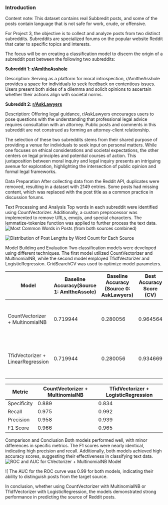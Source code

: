 ### Introduction

Content note: This dataset contains real Subbredit posts, and some of the posts contain language that is not safe for work, crude, or offensive.


For Project 3, the objective is to collect and analyze posts from two distinct subreddits. Subreddits are specialized forums on the popular website Reddit that cater to specific topics and interests.

The focus will be on creating a classification model to discern the origin of a subreddit post between the following two subreddits:

**Subreddit 1: [r/AmItheAsshole]('https://www.reddit.com/r/AmItheAsshole/')**

Description: Serving as a platform for moral introspection, r/AmItheAsshole provides a space for individuals to seek feedback on contentious issues. Users present both sides of a dilemma and solicit opinions to ascertain whether their actions align with societal norms.


**Subreddit 2: [r/AskLawyers]('https://www.reddit.com/r/AskLawyers/')**

Description: Offering legal guidance, r/AskLawyers encourages users to pose questions with the understanding that professional legal advice requires consultation with an attorney. Public posts and comments in this subreddit are not construed as forming an attorney-client relationship.


The selection of these two subreddits stems from their shared purpose of providing a venue for individuals to seek input on personal matters. While one focuses on ethical considerations and societal expectations, the other centers on legal principles and potential courses of action. This juxtaposition between moral inquiry and legal inquiry presents an intriguing avenue for exploration, highlighting the intersection of public opinion and formal legal frameworks.


Data Preparation
After collecting data from the Reddit API, duplicates were removed, resulting in a dataset with 2149 entries. Some posts had missing content, which was replaced with the post title as a common practice in discussion forums.

Text Processing and Analysis
Top words in each subreddit were identified using CountVectorizer. Additionally, a custom preprocessor was implemented to remove URLs, emojis, and special characters. The lemmatize-tokenize function was applied to further process the text data.
![Most Common Words in Posts (from both sources combined)](https://git.generalassemb.ly/martafuentes/project-3/blob/master/Images/bar_most_common_all.png?raw=true)

![Distribution of Post Lengths by Word Count for Each Source](https://git.generalassemb.ly/martafuentes/project-3/blob/master/Images/bar_post_len_by_word_al_aita.png?raw=true)

Model Building and Evaluation
Two classification models were developed using different techniques. The first model utilized CountVectorizer and MultinomialNB, while the second model employed TfidfVectorizer and LogisticRegression. GridSearchCV was used to optimize model parameters.

| Model                              | Baseline Accuracy(Source 1: AmItheAssole) | Baseline Accuracy (Source 0: AskLawyers) | Best Accuracy Score (CV) | Best Accuracy Score (Training) | Best Accuracy Score (Testing) | Best Parameters Found                             |
|------------------------------------|------------------------------------|------------------------------------|--------------------------|--------------------------------|-------------------------------|--------------------------------------------------|
| CountVectorizer + MultinomialNB    | 0.719944                           | 0.280056                           | 0.964564                 | 0.979847                       | 0.950704                      | max_df': 0.95, 'max_features': 5000, 'min_df': 4, 'ngram_range': (1, 1) |
| TfidVectorizer + LinearRegression | 0.719944                           | 0.280056                           | 0.934669                 | 0.964559                       | 0.947887                      | 'max_df': 0.95, 'max_features': 2000, 'min_df': 4, 'ngram_range': (1, 1) |


| Metric          | CountVectorizer + MultinomialNB | TfidVectorizer + LogisticRegression |
|-----------------|---------------------------------|-------------------------------------|
| Specificity     | 0.889                           | 0.834                               |
| Recall          | 0.975                           | 0.992                               |
| Precision       | 0.958                           | 0.939                               |
| F1 Score        | 0.966                           | 0.965                               |


Comparison and Conclusion
Both models performed well, with minor differences in specific metrics. The F1 scores were nearly identical, indicating high precision and recall. Additionally, both models achieved high accuracy scores, suggesting their effectiveness in classifying text data.
![ROC and AUC for CVectorizer + MultinomialNB Model](https://git.generalassemb.ly/martafuentes/project-3/blob/master/Images/roc_auc_cvec_lr.png?raw=true)

![
The AUC for the ROC curve was 0.99 for both models, indicating their ability to distinguish posts from the target source.

In conclusion, whether using CountVectorizer with MultinomialNB or TfidfVectorizer with LogisticRegression, the models demonstrated strong performance in predicting the source of Reddit posts.

